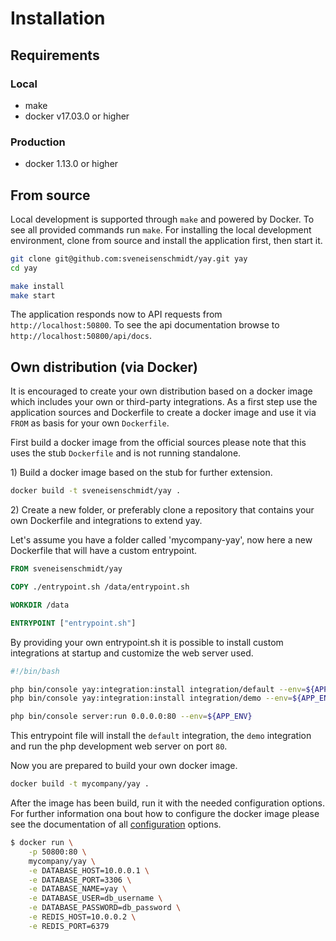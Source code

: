 # Installation #

## Requirements

### Local
* make
* docker v17.03.0 or higher

### Production
* docker 1.13.0 or higher

## From source

Local development is supported through `make` and powered by Docker. To see all provided commands run `make`. For installing the local development environment, clone from source and install the application first, then start it.

```bash
git clone git@github.com:sveneisenschmidt/yay.git yay
cd yay

make install
make start
```

The application responds now to API requests from `http://localhost:50800`. To see the api documentation browse to `http://localhost:50800/api/docs`.

## Own distribution (via Docker)

It is encouraged to create your own distribution based on a docker image which includes your own or third-party integrations. As a first step use the application sources and Dockerfile to create a docker image and use it via `FROM` as basis for your own `Dockerfile`.

First build a docker image from the official sources please note that this uses the stub `Dockerfile` and is not running standalone.

1\) Build a docker image based on the stub for further extension.
```bash
docker build -t sveneisenschmidt/yay .
```

2\) Create a new folder, or preferably clone a repository that contains your own Dockerfile and integrations to extend yay.

Let's assume you have a folder called 'mycompany-yay', now here a new Dockerfile that will have a custom entrypoint.
```Dockerfile
FROM sveneisenschmidt/yay

COPY ./entrypoint.sh /data/entrypoint.sh

WORKDIR /data

ENTRYPOINT ["entrypoint.sh"]
```

By providing your own entrypoint.sh it is possible to install custom integrations at startup and customize the web server used.
```bash
#!/bin/bash

php bin/console yay:integration:install integration/default --env=${APP_ENV}
php bin/console yay:integration:install integration/demo --env=${APP_ENV}

php bin/console server:run 0.0.0.0:80 --env=${APP_ENV}
```

This entrypoint file will install the `default` integration, the `demo` integration and run the php development web server on port `80`.

Now you are prepared to build your own docker image.
```bash
docker build -t mycompany/yay .
```

After the image has been build, run it with the needed configuration options. For further information ona bout how to configure the docker image please see the documentation of all [configuration](configuration.md) options.
```bash
$ docker run \
    -p 50800:80 \
    mycompany/yay \
    -e DATABASE_HOST=10.0.0.1 \
    -e DATABASE_PORT=3306 \
    -e DATABASE_NAME=yay \
    -e DATABASE_USER=db_username \
    -e DATABASE_PASSWORD=db_password \
    -e REDIS_HOST=10.0.0.2 \
    -e REDIS_PORT=6379
```
